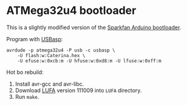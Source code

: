 # ATMega32u4 bootloader

This is a slightly modified version of the [Sparkfan Arduino bootloader][sf].

Program with [USBasp][usbasp]:

    avrdude -p atmega32u4 -P usb -c usbasp \
        -U flash:w:Caterina.hex \
        -U efuse:w:0xcb:m -U hfuse:w:0xd8:m -U lfuse:w:0xff:m

Hot bo rebuild:

1. Install avr-gcc and avr-libc.
2. Download [LUFA][lufa] version 111009 into `LUFA` directory.
3. Run `make`.

[usbasp]: http://www.fischl.de/usbasp/
[sf]: https://github.com/sparkfun/SF32u4_boards/tree/master/sparkfun/avr/bootloaders/caterina
[lufa]: http://www.fourwalledcubicle.com/LUFA.php
